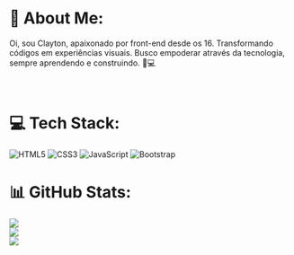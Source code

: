 # 💫 About Me:
Oi, sou Clayton, apaixonado por front-end desde os 16. Transformando códigos em experiências visuais. Busco empoderar através da tecnologia, sempre aprendendo e construindo. 🚀💻<br><br><br>

# 💻 Tech Stack:
![HTML5](https://img.shields.io/badge/html5-%23E34F26.svg?style=for-the-badge&logo=html5&logoColor=white) ![CSS3](https://img.shields.io/badge/css3-%231572B6.svg?style=for-the-badge&logo=css3&logoColor=white) ![JavaScript](https://img.shields.io/badge/javascript-%23323330.svg?style=for-the-badge&logo=javascript&logoColor=%23F7DF1E) ![Bootstrap](https://img.shields.io/badge/bootstrap-%238511FA.svg?style=for-the-badge&logo=bootstrap&logoColor=white)
# 📊 GitHub Stats:
![](https://github-readme-stats.vercel.app/api?username=CodeClayton&theme=dark&hide_border=false&include_all_commits=false&count_private=false)<br/>
![](https://github-readme-streak-stats.herokuapp.com/?user=CodeClayton&theme=dark&hide_border=false)<br/>
![](https://github-readme-stats.vercel.app/api/top-langs/?username=CodeClayton&theme=dark&hide_border=false&include_all_commits=false&count_private=false&layout=compact)
